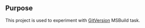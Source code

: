 ﻿## Purpose ##

This project is used to experiment with [GitVersion](https://gitversion.readthedocs.io/en/latest/usage/msbuild-task/) MSBuild task.

